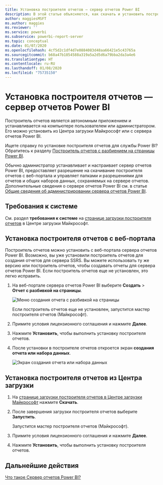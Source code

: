 ```yaml
---
title: Установка построителя отчетов — сервер отчетов Power BI
description: В этой статье объясняется, как скачать и установить построитель отчетов для сервера отчетов Power BI.
author: maggiesMSFT
ms.author: maggies
ms.reviewer: ''
ms.service: powerbi
ms.subservice: powerbi-report-server
ms.topic: conceptual
ms.date: 01/07/2020
ms.openlocfilehash: 4cf5d2c1df4d7e0884083d48aa66421e5c43765a
ms.sourcegitcommit: b68a47b1854588a319a5a2d5d6a79bba2da3a4e6
ms.translationtype: HT
ms.contentlocale: ru-RU
ms.lasthandoff: 01/08/2020
ms.locfileid: "75735150"
---
```

# <a name="install-report-builder---power-bi-report-server"></a>Установка построителя отчетов — сервер отчетов Power BI

Построитель отчетов является автономным приложением и устанавливается на компьютере пользователем или администратором. Его можно установить из Центра загрузки Майкрософт или с сервера отчетов Power BI.  

Ищете справку по установке построителя отчетов для службы Power BI? Обратитесь к разделу [Построитель отчетов с разбиением на страницы Power BI](../report-builder-power-bi.md).
  
Обычно администратор устанавливает и настраивает сервер отчетов Power BI, предоставляет разрешение на скачивание построителя отчетов с веб-портала и управляет папками и разрешениями для отчетов и общих наборов данных, сохраняемых на сервере отчетов. Дополнительные сведения о сервере отчетов Power BI см. в статье [Общие сведения об администрировании сервера отчетов Power BI](admin-handbook-overview.md).  
  
## <a name="system-requirements"></a>Требования к системе
  
 См. раздел **требования к системе** на [странице загрузки построителя отчетов](https://go.microsoft.com/fwlink/?LinkID=734968) в Центре загрузки Майкрософт.
 
## <a name="install-report-builder-from-a-web-portal"></a>Установка построителя отчетов с веб-портала
  
Построитель отчетов можно установить с веб-портала сервера отчетов Power BI. Возможно, вы уже установили построитель отчетов для создания отчетов для сервера SSRS. Вы можете использовать ту же версию или построитель отчетов, чтобы создавать отчеты для сервера отчетов Power BI. Если построитель отчетов еще не установлен, это легко исправить.

1. На веб-портале сервера отчетов Power BI выберите **Создать** > **Отчет с разбивкой на страницы**.
   
    ![Меню создания отчета с разбивкой на страницы](media/quickstart-create-paginated-report/reportserver-new-paginated-report-menu.png)
   
    Если построитель отчетов еще не установлен, запустится мастер построителя отчетов (Майкрософт).  
  
3.  Примите условия лицензионного соглашения и нажмите **Далее**.  
 
5.  Нажмите **Установить**, чтобы выполнить установку построителя отчетов.  

2. После установки в построителе отчетов откроется экран **создания отчета или набора данных**.
   
    ![Экран создания отчета или набора данных](media/quickstart-create-paginated-report/reportserver-paginated-new-report-screen.png)
 

##  <a name="download"></a> Установка построителя отчетов из Центра загрузки  
  
1.  На [странице загрузки построителя отчетов в Центре загрузки Майкрософт](https://go.microsoft.com/fwlink/?LinkID=734968) нажмите **Скачать**.  
  
2.  После завершения загрузки построителя отчетов выберите **Запустить**.  
  
     Запустится мастер построителя отчетов (Майкрософт).  
  
3.  Примите условия лицензионного соглашения и нажмите **Далее**.  
 
5.  Нажмите **Установить**, чтобы выполнить установку построителя отчетов.  
 

## <a name="next-steps"></a>Дальнейшие действия

[Что такое Сервер отчетов Power BI?](get-started.md)
